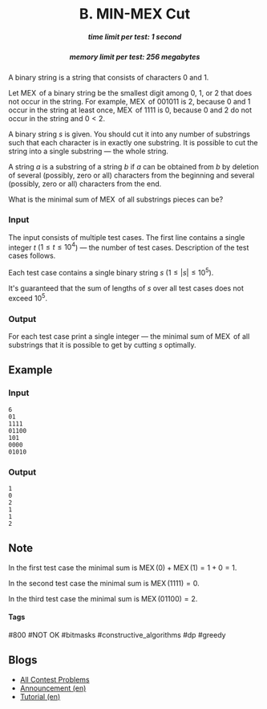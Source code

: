 <h1 style='text-align: center;'> B. MIN-MEX Cut</h1>

<h5 style='text-align: center;'>time limit per test: 1 second</h5>
<h5 style='text-align: center;'>memory limit per test: 256 megabytes</h5>

A binary string is a string that consists of characters $0$ and $1$.

Let $\operatorname{MEX}$ of a binary string be the smallest digit among $0$, $1$, or $2$ that does not occur in the string. For example, $\operatorname{MEX}$ of $001011$ is $2$, because $0$ and $1$ occur in the string at least once, $\operatorname{MEX}$ of $1111$ is $0$, because $0$ and $2$ do not occur in the string and $0 < 2$.

A binary string $s$ is given. You should cut it into any number of substrings such that each character is in exactly one substring. It is possible to cut the string into a single substring — the whole string.

A string $a$ is a substring of a string $b$ if $a$ can be obtained from $b$ by deletion of several (possibly, zero or all) characters from the beginning and several (possibly, zero or all) characters from the end.

What is the minimal sum of $\operatorname{MEX}$ of all substrings pieces can be?

### Input

The input consists of multiple test cases. The first line contains a single integer $t$ ($1 \le t \le 10^4$) — the number of test cases. Description of the test cases follows.

Each test case contains a single binary string $s$ ($1 \le |s| \le 10^5$).

It's guaranteed that the sum of lengths of $s$ over all test cases does not exceed $10^5$.

### Output

For each test case print a single integer — the minimal sum of $\operatorname{MEX}$ of all substrings that it is possible to get by cutting $s$ optimally.

## Example

### Input


```text
6
01
1111
01100
101
0000
01010
```
### Output


```text
1
0
2
1
1
2
```
## Note

In the first test case the minimal sum is $\operatorname{MEX}(0) + \operatorname{MEX}(1) = 1 + 0 = 1$.

In the second test case the minimal sum is $\operatorname{MEX}(1111) = 0$.

In the third test case the minimal sum is $\operatorname{MEX}(01100) = 2$.



#### Tags 

#800 #NOT OK #bitmasks #constructive_algorithms #dp #greedy 

## Blogs
- [All Contest Problems](../Codeforces_Global_Round_16.md)
- [Announcement (en)](../blogs/Announcement_(en).md)
- [Tutorial (en)](../blogs/Tutorial_(en).md)
